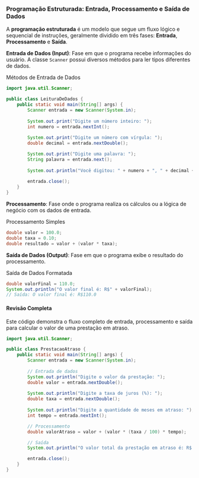 
### Programação Estruturada: Entrada, Processamento e Saída de Dados

A **programação estruturada** é um modelo que segue um fluxo lógico e sequencial de instruções, geralmente dividido em três fases: **Entrada**, **Processamento** e **Saída**.

**Entrada de Dados (Input)**: Fase em que o programa recebe informações do usuário. A classe `Scanner` possui diversos métodos para ler tipos diferentes de dados.

Métodos de Entrada de Dados

```java
import java.util.Scanner;

public class LeituraDeDados {
    public static void main(String[] args) {
        Scanner entrada = new Scanner(System.in);
        
        System.out.print("Digite um número inteiro: ");
        int numero = entrada.nextInt();
        
        System.out.print("Digite um número com vírgula: ");
        double decimal = entrada.nextDouble();

        System.out.print("Digite uma palavra: ");
        String palavra = entrada.next();
        
        System.out.println("Você digitou: " + numero + ", " + decimal + ", " + palavra);
        
        entrada.close();
    }
}
```

**Processamento**: Fase onde o programa realiza os cálculos ou a lógica de negócio com os dados de entrada.

Processamento Simples

```java
double valor = 100.0;
double taxa = 0.10;
double resultado = valor + (valor * taxa);
```

**Saída de Dados (Output)**: Fase em que o programa exibe o resultado do processamento.

Saída de Dados Formatada

```java
double valorFinal = 110.0;
System.out.println("O valor final é: R$" + valorFinal);
// Saída: O valor final é: R$110.0
```

#### Revisão Completa

Este código demonstra o fluxo completo de entrada, processamento e saída para calcular o valor de uma prestação em atraso.

```java
import java.util.Scanner;

public class PrestacaoAtraso {
    public static void main(String[] args) {
        Scanner entrada = new Scanner(System.in);
        
        // Entrada de dados
        System.out.println("Digite o valor da prestação: ");
        double valor = entrada.nextDouble();
        
        System.out.println("Digite a taxa de juros (%): ");
        double taxa = entrada.nextDouble();
        
        System.out.println("Digite a quantidade de meses em atraso: ");
        int tempo = entrada.nextInt();

        // Processamento
        double valorAtraso = valor + (valor * (taxa / 100) * tempo);

        // Saída
        System.out.println("O valor total da prestação em atraso é: R$ " + valorAtraso);

        entrada.close();
    }
}
```
